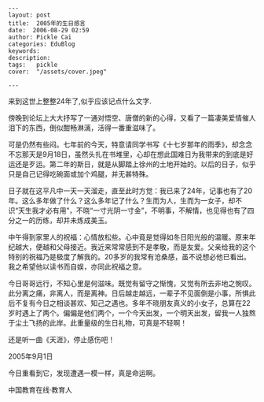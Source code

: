 
    ---
    layout: post  
    title:  2005年的生日感言  
    date:  2006-08-29 02:59  
    author: Pickle Cai  
    categories: EduBlog  
    keywords: 
    description:   
    tags:	pickle   
    cover:  "/assets/cover.jpeg"  

    ---  
    
来到这世上整整24年了,似乎应该记点什么文字.



傍晚到论坛上大大抒写了一通对悟空、唐僧的新的心得，又看了一篇凄美爱情催人泪下的东西，倒似酣畅淋漓，活得一番重滋味了。



可是仍然有些闷。七年前的今天，特意请同学书写《十七岁那年的雨季》，却念念不忘那天是9月18日，虽然头扎在书堆里，心却在想此国难日为我带来的到底是好运还是歹运。第二年的斯日，就是从脚踏上徐州的土地开始的。以后的日子，似乎只是自己记得吃碗面或加个鸡腿，并无甚特殊。



日子就在这平凡中一天一天溜走，直至此时方觉：我已来了24年，记事也有了20年。这么多年做了什么？这么多年记了什么？生而为人，生而为一女子，却不识“天生我才必有用”，不晓“一寸光阴一寸金”，不明事，不解情，也见得也有了四分之一的历练，却并未炼成美玉。



中午得到家里人的祝福：心情放松些。心中竟是觉得如冬日阳光般的温暖。原来年纪越大，便越和父母接近。我近来常常感到不是孝敬，而是友爱。父亲给我的这个特别的祝福乃是极度了解我的。20多岁的我常有沧桑感，虽不说想必他已看出。我之希望他以读书而自娱，亦同此祝福之意。



今日哥哥远行，不知心里是何滋味。既觉有留守之惭愧，又觉有所去非地之惋叹。此分离之痛，非离人，而是离神。日后越走越远，一辈子不见面倒是小事，所惧此后不复有今日之相谈甚欢、知己之遇也。多年不晓朋友真义的小女子，总算在22岁时遇上了两个。偏偏是他们两个，一个今天出发，一个明天出发，留我一人独熬于尘土飞扬的此岸。此重量级的生日礼物，可真是不轻啊！



还是听一曲《天涯》，停止感伤吧！



2005年9月1日



今日重看到它，发现遭遇一模一样，真是命运啊。



		    
 中国教育在线·教育人

